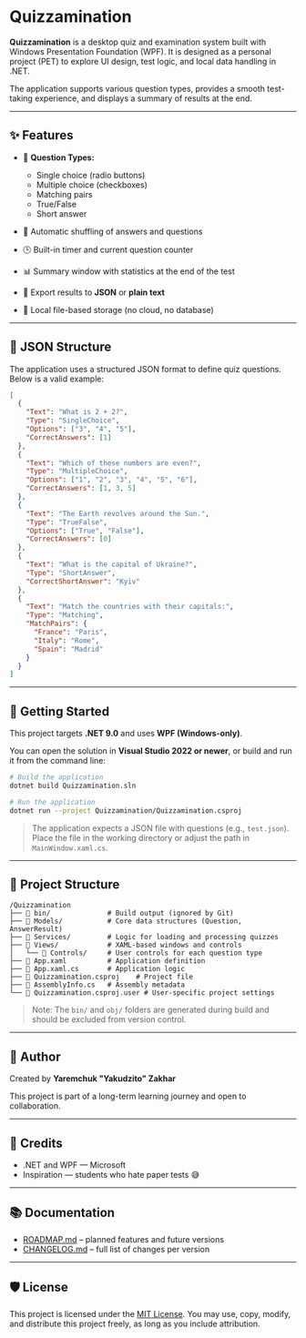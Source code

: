 # Quizzamination

**Quizzamination** is a desktop quiz and examination system built with Windows Presentation Foundation (WPF).
It is designed as a personal project (PET) to explore UI design, test logic, and local data handling in .NET.

The application supports various question types, provides a smooth test-taking experience, and displays a summary of results at the end.

---

## ✨ Features

* 📝 **Question Types:**

  * Single choice (radio buttons)
  * Multiple choice (checkboxes)
  * Matching pairs
  * True/False
  * Short answer

* 🔀 Automatic shuffling of answers and questions

* 🕒 Built-in timer and current question counter

* 📊 Summary window with statistics at the end of the test

* 📂 Export results to **JSON** or **plain text**

* 📁 Local file-based storage (no cloud, no database)

---

## 📄 JSON Structure

The application uses a structured JSON format to define quiz questions. Below is a valid example:

```json
[
  {
    "Text": "What is 2 + 2?",
    "Type": "SingleChoice",
    "Options": ["3", "4", "5"],
    "CorrectAnswers": [1]
  },
  {
    "Text": "Which of these numbers are even?",
    "Type": "MultipleChoice",
    "Options": ["1", "2", "3", "4", "5", "6"],
    "CorrectAnswers": [1, 3, 5]
  },
  {
    "Text": "The Earth revolves around the Sun.",
    "Type": "TrueFalse",
    "Options": ["True", "False"],
    "CorrectAnswers": [0]
  },
  {
    "Text": "What is the capital of Ukraine?",
    "Type": "ShortAnswer",
    "CorrectShortAnswer": "Kyiv"
  },
  {
    "Text": "Match the countries with their capitals:",
    "Type": "Matching",
    "MatchPairs": {
      "France": "Paris",
      "Italy": "Rome",
      "Spain": "Madrid"
    }
  }
]
```

---

## 🚀 Getting Started

This project targets **.NET 9.0** and uses **WPF (Windows-only)**.

You can open the solution in **Visual Studio 2022 or newer**, or build and run it from the command line:

```bash
# Build the application
dotnet build Quizzamination.sln

# Run the application
dotnet run --project Quizzamination/Quizzamination.csproj
```

> The application expects a JSON file with questions (e.g., `test.json`).
> Place the file in the working directory or adjust the path in `MainWindow.xaml.cs`.

---

## 🧹 Project Structure

```
/Quizzamination
├── 📁 bin/              # Build output (ignored by Git)
├── 📁 Models/           # Core data structures (Question, AnswerResult)
├── 📁 Services/         # Logic for loading and processing quizzes
├── 📁 Views/            # XAML-based windows and controls
│   └── 📁 Controls/     # User controls for each question type
├── 📄 App.xaml          # Application definition
├── 📄 App.xaml.cs       # Application logic
├── 📄 Quizzamination.csproj    # Project file
├── 📄 AssemblyInfo.cs   # Assembly metadata
└── 📄 Quizzamination.csproj.user # User-specific project settings
```

> Note: The `bin/` and `obj/` folders are generated during build and should be excluded from version control.

---

## 👤 Author

Created by **Yaremchuk "Yakudzito" Zakhar**

This project is part of a long-term learning journey and open to collaboration.

---

## 🙌 Credits

* .NET and WPF — Microsoft
* Inspiration — students who hate paper tests 😅

---

## 📚 Documentation

- [ROADMAP.md](./ROADMAP.md) – planned features and future versions
- [CHANGELOG.md](./CHANGELOG.md) – full list of changes per version

---

## 🛡 License

This project is licensed under the [MIT License](./LICENSE).
You may use, copy, modify, and distribute this project freely, as long as you include attribution.
